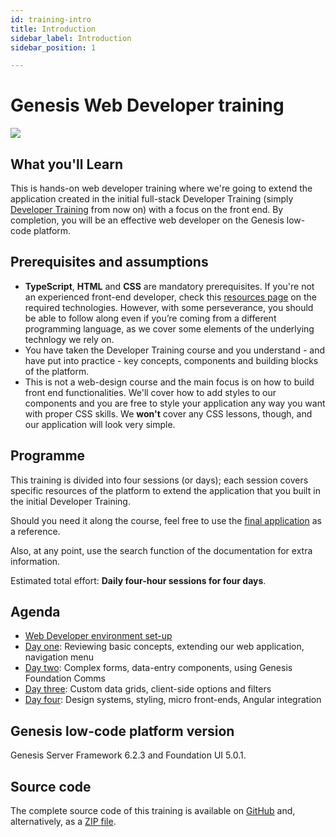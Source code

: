 ```yaml
---
id: training-intro
title: Introduction
sidebar_label: Introduction
sidebar_position: 1

---
```

# Genesis Web Developer training
![](/img/dev-training-book-cover.png)

## What you'll Learn​

This is hands-on web developer training where we're going to extend the application created in the initial full-stack Developer Training (simply [Developer Training](../../../getting-started/developer-training/training-intro/) from now on) with a focus on the front end. By completion, you will be an effective web developer on the Genesis low-code platform.

## Prerequisites and assumptions

- **TypeScript**, **HTML** and **CSS** are mandatory prerequisites.​ If you're not an experienced front-end developer, check this [resources page](../../../web/basics/prerequisites/#additional-resources) on the required technologies. However, with some perseverance, you should be able to follow along even if you’re coming from a different programming language, as we cover some elements of the underlying technlogy we rely on.
- You have taken the Developer Training course and you understand - and have put into practice - key concepts, components and building blocks of the platform.
- This is not a web-design course and the main focus is on how to build front end functionalities. We'll cover how to add styles to our components and you are free to style your application any way you want with proper CSS skills. We **won't** cover any CSS lessons, though, and our application will look very simple.

## Programme

This training is divided into four sessions (or days); each session covers specific resources of the platform to extend the application that you built in the initial Developer Training.

Should you need it along the course, feel free to use the [final application](#source-code) as a reference.

Also, at any point, use the search function of the documentation for extra information.

Estimated total effort: <b>Daily four-hour sessions for four days</b>.

## Agenda

- [Web Developer environment set-up](../../../getting-started/web-training/web-training-environment-setup/)
- [Day one](../../../getting-started/web-training/web-training-day1/): Reviewing basic concepts, extending our web application, navigation menu
- [Day two](../../../getting-started/web-training/web-training-day2/): Complex forms, data-entry components, using Genesis Foundation Comms
- [Day three](../../../getting-started/web-training/web-training-day3/): Custom data grids, client-side options and filters
- [Day four](../../../getting-started/web-training/web-training-day4/): Design systems, styling, micro front-ends, Angular integration

## Genesis low-code platform version
Genesis Server Framework 6.2.3 and Foundation UI 5.0.1.

## Source code
The complete source code of this training is available on [GitHub](https://github.com/genesiscommunitysuccess/web-training/tree/final) and, alternatively, as a [ZIP file](https://genesisglobal.jfrog.io/artifactory/community-uploads/web-training-gama.zip).
